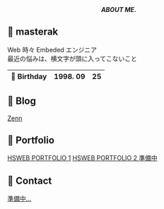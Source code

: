 <div align="center">
    <i>
      <b>
        ABOUT ME.
      </b>
    </i>
</div>

## &#x1f914; masterak

Web 時々 Embeded エンジニア<br>
最近の悩みは、横文字が頭に入ってこないこと

| &#x1f382; Birthday | 1998. 09 | 25 |
| --- | :---: | --- |

## &#x1f4d2; Blog
[Zenn](https://zenn.dev/masterak)

## &#x1f4f8; Portfolio
[HSWEB PORTFOLIO 1](https://portfolio-1-one-tau.vercel.app/)
[HSWEB PORTFOLIO 2 準備中](https://github.com/masterak-902)

## &#x1f4e8; Contact
[準備中...](https://github.com/masterak-902)
